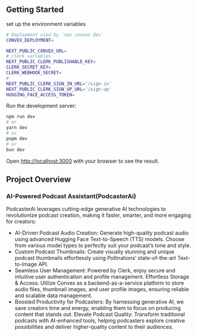 ## Getting Started
set up the environment variables
```bash
# Deployment used by `npx convex dev`
CONVEX_DEPLOYMENT=

NEXT_PUBLIC_CONVEX_URL=
# clerk variables
NEXT_PUBLIC_CLERK_PUBLISHABLE_KEY=
CLERK_SECRET_KEY=
CLERK_WEBHOOK_SECRET=
# 
NEXT_PUBLIC_CLERK_SIGN_IN_URL='/sign-in'
NEXT_PUBLIC_CLERK_SIGN_UP_URL='/sign-up'
HUGGING_FACE_ACCESS_TOKEN=
```
Run the development server:

```bash
npm run dev
# or
yarn dev
# or
pnpm dev
# or
bun dev
```

Open [http://localhost:3000](http://localhost:3000) with your browser to see the result.

## Project Overview
### AI-Powered Podcast Assistant(PodcasterAi)
PodcasterAi leverages cutting-edge generative AI technologies to revolutionize podcast creation, making it faster, smarter, and more engaging for creators:

- AI-Driven Podcast Audio Creation: Generate high-quality podcast audio using advanced Hugging Face Text-to-Speech (TTS) models. Choose from various model types to perfectly suit your podcast’s tone and style.
- Custom Podcast Thumbnails: Create visually stunning and unique podcast thumbnails effortlessly using Pollinations’ state-of-the-art Text-to-Image API.
- Seamless User Management: Powered by Clerk, enjoy secure and intuitive user authentication and profile management.
Effortless Storage & Access: Utilize Convex as a backend-as-a-service platform to store audio files, thumbnail images, and user profile images, ensuring reliable and scalable data management.
- Boosted Productivity for Podcasters: By harnessing generative AI, we save creators time and energy, enabling them to focus on producing content that stands out.
Elevate Podcast Quality: Transform traditional podcasts with AI-enhanced tools, helping podcasters explore creative possibilities and deliver higher-quality content to their audiences.


